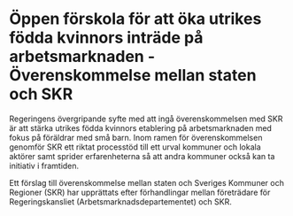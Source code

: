 # Öppen förskola för att öka utrikes födda kvinnors inträde på arbetsmarknaden - Överenskommelse mellan staten och SKR

Regeringens övergripande syfte med att ingå överenskommelsen med SKR är att stärka utrikes födda kvinnors etablering på arbetsmarknaden med fokus på föräldrar med små barn. Inom ramen för överenskommelsen genomför SKR ett riktat processtöd till ett urval kommuner och lokala aktörer samt sprider erfarenheterna så att andra kommuner också kan ta initiativ i framtiden.

Ett förslag till överenskommelse mellan staten och Sveriges Kommuner och
Regioner (SKR) har upprättats efter förhandlingar mellan företrädare för
Regeringskansliet (Arbetsmarknadsdepartementet) och SKR.

